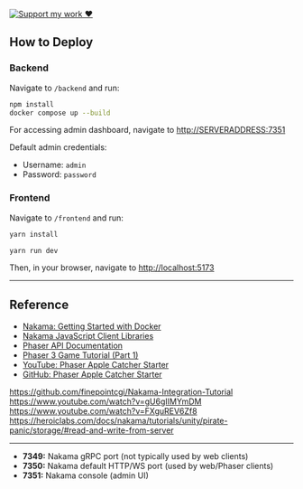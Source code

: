 [![Support my work ❤️](https://img.shields.io/badge/Support%20my%20work%20❤️-orange?style=for-the-badge&logo=patreon&logoColor=white)](https://www.patreon.com/c/orobocigano)

## How to Deploy

### Backend

Navigate to `/backend` and run:

```sh
npm install
docker compose up --build
```

For accessing admin dashboard, navigate to [http://SERVERADDRESS:7351](http://localhost:7351)


Default admin credentials:  
- Username: `admin`  
- Password: `password`


### Frontend

Navigate to `/frontend` and run:

```sh
yarn install

yarn run dev
```

Then, in your browser, navigate to [http://localhost:5173](http://localhost:5173)

---

## Reference

- [Nakama: Getting Started with Docker](https://heroiclabs.com/docs/nakama/getting-started/install/docker/)
- [Nakama JavaScript Client Libraries](https://heroiclabs.com/docs/nakama/client-libraries/javascript)
- [Phaser API Documentation](https://docs.phaser.io/api-documentation/api-documentation)
- [Phaser 3 Game Tutorial (Part 1)](https://phaser.io/tutorials/making-your-first-phaser-3-game/part1)
- [YouTube: Phaser Apple Catcher Starter](https://youtu.be/0qtg-9M3peI?si=SBqQC-xTRPX_0CdP)
- [GitHub: Phaser Apple Catcher Starter](https://github.com/digitaldeja0/Phaser-Apple-Catcher-Starter)

https://github.com/finepointcgi/Nakama-Integration-Tutorial 
https://www.youtube.com/watch?v=gU6gIIMYmDM
https://www.youtube.com/watch?v=FXguREV6Zf8
https://heroiclabs.com/docs/nakama/tutorials/unity/pirate-panic/storage/#read-and-write-from-server

---

- **7349:** Nakama gRPC port (not typically used by web clients)
- **7350:** Nakama default HTTP/WS port (used by web/Phaser clients)
- **7351:** Nakama console (admin UI)
